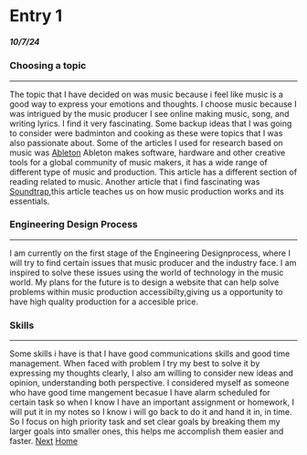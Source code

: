 # Entry 1
##### 10/7/24
### Choosing a topic    

---
The topic that I have decided on was music because i feel like music is a good way to express your emotions and thoughts. I choose music because I was intrigued by the music producer I see online making music, song, and writing lyrics. I find it very fascinating. Some backup ideas that I was going to consider were badminton and cooking as these were topics that I was also passionate about. Some of the articles I used for research based on music was [Ableton](https://www.ableton.com/en/) Ableton makes software, hardware and other creative tools for a global community of music makers, it has a wide range of different type of music and production. This article has a different section of reading related to music. Another article that i find fascinating was [Soundtrap](https://www.soundtrap.com/content/blog/how-to-produce-music),this article teaches us on how music production works and its essentials.
### Engineering Design Process
---
 I am currently on the first stage of the Engineering Designprocess, where I will try to find certain issues that music producer and the industry face. I am inspired to solve these issues using the world of technology in the music world. My plans for the future is to design a website that can help solve problems within music production accessibilty,giving us a opportunity to have high quality production for a accesible price.
 ### Skills
 ---
 Some skills i have is that I have good communications skills and good time management. When faced with problem I try my best to solve it by expressing my thoughts clearly, I also am willing to consider new ideas and opinion, understanding both perspective. I considered myself as someone who have good time mangement becasue I have alarm scheduled for certain task so when I know I have an important assignment or homework, I will put it in my notes so I know i will go back to do it and hand it in, in time. So I focus on high priority task and set clear goals by breaking them my larger goals into smaller ones, this helps me accomplish them easier and faster.
[Next](entry02.md)
[Home](../README.md)
